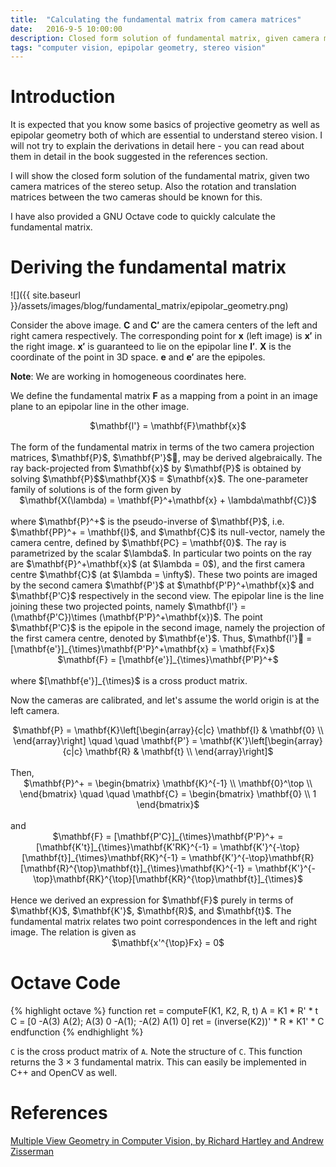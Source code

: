```yaml
---
title:  "Calculating the fundamental matrix from camera matrices"
date:   2016-9-5 10:00:00
description: Closed form solution of fundamental matrix, given camera matrices
tags: "computer vision, epipolar geometry, stereo vision"
---
```


# Introduction

It is expected that you know some basics of projective geometry as well as epipolar geometry both of which are essential to understand stereo vision. I will not try to explain the derivations in detail here - you can read about them in detail in the book suggested in the references section.

I will show the closed form solution of the fundamental matrix, given two camera matrices of the stereo setup. Also the rotation and translation matrices between the two cameras should be known for this.

I have also provided a GNU Octave code to quickly calculate the fundamental matrix.

# Deriving the fundamental matrix

![]({{ site.baseurl }}/assets/images/blog/fundamental_matrix/epipolar_geometry.png)

Consider the above image. $\mathbf{C}$ and $\mathbf{C'}$ are the camera centers of the left and right camera respectively. The corresponding point for $\mathbf{x}$ (left image) is $\mathbf{x'}$ in the right image. $\mathbf{x'}$ is guaranteed to lie on the epipolar line $\mathbf{l'}$. $\mathbf{X}$ is the coordinate of the point in 3D space. $\mathbf{e}$ and $\mathbf{e'}$ are the epipoles.

**Note**: We are working in homogeneous coordinates here.

We define the fundamental matrix $\mathbf{F}$ as a mapping from a point in an image plane to an epipolar line in the other image.

<center>$\mathbf{l'} = \mathbf{F}\mathbf{x}$</center>
<br>
The form of the fundamental matrix in terms of the two camera projection matrices,
$\mathbf{P}$, $\mathbf{P'}$, may be derived algebraically. The ray back-projected from $\mathbf{x}$ by $\mathbf{P}$ is obtained by solving $\mathbf{P}$$\mathbf{X}$ = $\mathbf{x}$. The one-parameter family of solutions is of the form given by

<center>$\mathbf{X(\lambda) = \mathbf{P}^+\mathbf{x} + \lambda\mathbf{C}}$</center>
<br>
where $\mathbf{P}^+$ is the pseudo-inverse of $\mathbf{P}$, i.e. $\mathbf{PP}^+ = \mathbf{I}$, and $\mathbf{C}$ its null-vector, namely the camera centre, defined by $\mathbf{PC} = \mathbf{0}$. The ray is parametrized by the scalar $\lambda$. In particular two points on the ray are $\mathbf{P}^+\mathbf{x}$ (at $\lambda = 0$), and the first camera centre $\mathbf{C}$ (at $\lambda = \infty$). These two points are imaged by the second camera $\mathbf{P'}$ at $\mathbf{P'P}^+\mathbf{x}$ and $\mathbf{P'C}$ respectively in the second view. The epipolar line is the line joining these two projected points, namely $\mathbf{l'} = (\mathbf{P'C})\times (\mathbf{P'P}^+\mathbf{x})$. The point $\mathbf{P'C}$ is the epipole in the second image, namely the projection of the first camera centre, denoted by $\mathbf{e'}$. Thus, $\mathbf{l'} = [\mathbf{e'}]_{\times}\mathbf{P'P}^+\mathbf{x} = \mathbf{Fx}$

<center>$\mathbf{F} = [\mathbf{e'}]_{\times}\mathbf{P'P}^+$</center>
<br>
where $[\mathbf{e'}]_{\times}$ is a cross product matrix.

Now the cameras are calibrated, and let's assume the world origin is at the left camera.

<center>$\mathbf{P} = \mathbf{K}\left[\begin{array}{c|c}
\mathbf{I} & \mathbf{0} \\
\end{array}\right] \quad \quad \mathbf{P'} = \mathbf{K'}\left[\begin{array}{c|c}
\mathbf{R} & \mathbf{t} \\
\end{array}\right]$</center>
<br>
Then,
<center>$\mathbf{P}^+ = \begin{bmatrix} \mathbf{K}^{-1} \\ \mathbf{0}^\top \\ \end{bmatrix} \quad \quad \mathbf{C} = \begin{bmatrix} \mathbf{0} \\ 1 \end{bmatrix}$</center>
<br>
and
<center>$\mathbf{F} = [\mathbf{P'C}]_{\times}\mathbf{P'P}^+ = [\mathbf{K't}]_{\times}\mathbf{K'RK}^{-1} = \mathbf{K'}^{-\top}[\mathbf{t}]_{\times}\mathbf{RK}^{-1} = \mathbf{K'}^{-\top}\mathbf{R}[\mathbf{R}^{\top}\mathbf{t}]_{\times}\mathbf{K}^{-1} = \mathbf{K'}^{-\top}\mathbf{RK}^{\top}[\mathbf{KR}^{\top}\mathbf{t}]_{\times}$</center>
<br>
Hence we derived an expression for $\mathbf{F}$ purely in terms of $\mathbf{K}$, $\mathbf{K'}$, $\mathbf{R}$, and $\mathbf{t}$. The fundamental matrix relates two point correspondences in the left and right image. The relation is given as

<center>$\mathbf{x'^{\top}Fx} = 0$</center>

# Octave Code

{% highlight octave %}
function ret = computeF(K1, K2, R, t)
  A = K1 * R' * t
  C = [0 -A(3) A(2); A(3) 0 -A(1); -A(2) A(1) 0]
  ret = (inverse(K2))' * R * K1' * C
endfunction
{% endhighlight %}

`C` is the cross product matrix of `A`. Note the structure of `C`. This function returns the $3 \times 3$ fundamental matrix. This can easily be implemented in C++ and OpenCV as well.

# References

[Multiple View Geometry in Computer Vision, by Richard Hartley and Andrew Zisserman](http://www.robots.ox.ac.uk/~vgg/hzbook/)
